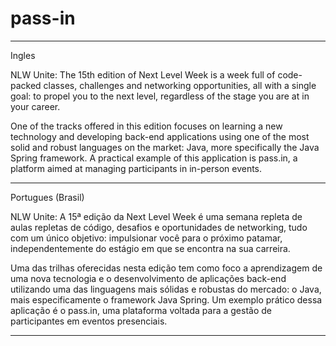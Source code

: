# pass-in
_____________________________________________________________________________________________________________________

Ingles

NLW Unite: The 15th edition of Next Level Week is a week full of code-packed classes, challenges and networking opportunities, all with a single goal: to propel you to the next level, regardless of the stage you are at in your career.

One of the tracks offered in this edition focuses on learning a new technology and developing back-end applications using one of the most solid and robust languages on the market: Java, more specifically the Java Spring framework. A practical example of this application is pass.in, a platform aimed at managing participants in in-person events.
 _____________________________________________________________________________________________________________________

 Portugues (Brasil)

 NLW Unite: A 15ª edição da Next Level Week é uma semana repleta de aulas repletas de código, desafios e oportunidades de networking, tudo com um único objetivo: impulsionar você para o próximo patamar, independentemente do estágio em que se encontra na sua carreira.

Uma das trilhas oferecidas nesta edição tem como foco a aprendizagem de uma nova tecnologia e o desenvolvimento de aplicações back-end utilizando uma das linguagens mais sólidas e robustas do mercado: o Java, mais especificamente o framework Java Spring. Um exemplo prático dessa aplicação é o pass.in, uma plataforma voltada para a gestão de participantes em eventos presenciais.

 _____________________________________________________________________________________________________________________